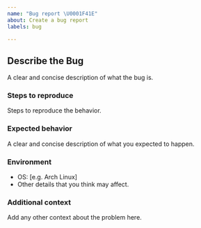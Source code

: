 ```yaml
---
name: "Bug report \U0001F41E"
about: Create a bug report
labels: bug

---
```


## Describe the Bug

A clear and concise description of what the bug is.

### Steps to reproduce

Steps to reproduce the behavior.

### Expected behavior

A clear and concise description of what you expected to happen.

### Environment

- OS: [e.g. Arch Linux]
- Other details that you think may affect.

### Additional context

Add any other context about the problem here.
